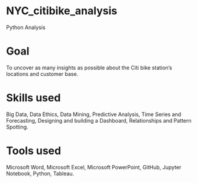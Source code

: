 # NYC_citibike_analysis
Python Analysis

# Goal
To uncover as many insights as possible about the Citi bike station’s locations and customer base.

# Skills used
Big Data, Data Ethics, Data Mining, Predictive Analysis, Time Series and Forecasting, Designing and building a Dashboard, Relationships and Pattern Spotting.

# Tools used
Microsoft Word, Microsoft Excel, Microsoft PowerPoint, GitHub, Jupyter Notebook, Python, Tableau.


